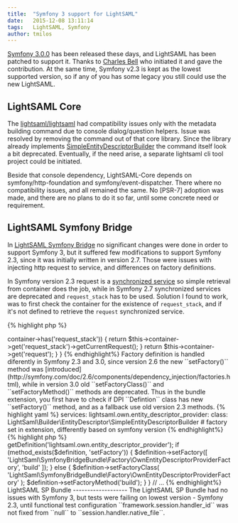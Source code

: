 ```yaml
---
title:  "Symfony 3 support for LightSAML"
date:   2015-12-08 13:11:14
tags:   LightSAML, Symfony
author: tmilos
---
```


[Symfony 3.0.0](http://symfony.com/blog/symfony-3-0-0-released) has been released these days, and LightSAML has been
patched to support it. Thanks to [Charles Bell](https://github.com/cb8) who initiated it and gave the contribution. At
the same time, Symfony v2.3 is kept as the lowest supported version, so if any of you has some legacy you still could
use the new LightSAML.

LightSAML Core
--------------

The [lightsaml/lightsaml](https://packagist.org/packages/lightsaml/lightsaml) had compatibility issues only with the
metadata building command due to console dialog/question helpers. Issue was resolved by removing the command out of
that core library. Since the library already implements
[SimpleEntityDescriptorBuilder](https://github.com/lightSAML/lightSAML/blob/049df678a5871a97f995cac8043bba759d12a9bb/src/LightSaml/Builder/EntityDescriptor/SimpleEntityDescriptorBuilder.php)
the command itself look a bit deprecated. Eventually, if the need arise, a separate lightsaml cli tool project could
be initiated.

Beside that console dependency, LightSAML-Core depends on symfony/http-foundation and symfony/event-dispatcher. There
where no compatibility issues, and all remained the same. No [PSR-7] adoption was made, and there are no plans to do
it so far, until some concrete need or requirement.


LightSAML Symfony Bridge
------------------------

In [LightSAML Symfony Bridge](https://packagist.org/packages/lightsaml/symfony-bridge) no significant changes were done
in order to support Symfony 3, but it suffered few modifications to support Symfony 2.3, since it was initially written in version 2.7.
Those were issues with injecting http request to service, and differences on factory definitions.

In Symfony version 2.3 request is a
[synchronized service](http://symfony.com/blog/new-in-symfony-2-7-dependency-injection-improvements#deprecated-synchronized-services)
so simple retrieval from container does the job, while in Symfony 2.7 synchronized services are deprecated and
``request_stack`` has to be used. Solution I found to work, was to first check the container for the existence of ``request_stack``, and
if it's not defined to retrieve the ``request`` synchronized service.


{% highlight php %}
<?php

class SystemContainer extends AbstractContainer implements SystemContainerInterface
{
    /**
     * @return Request
     */
    public function getRequest()
    {
        if ($this->container->has('request_stack')) {
            return $this->container->get('request_stack')->getCurrentRequest();
        }

        return $this->container->get('request');
    }
}
{% endhighlight%}

Factory definition is handled diferently in Symfony 2.3 and 3.0, since version 2.6 the new ``setFactory()`` method was
[introduced](http://symfony.com/doc/2.6/components/dependency_injection/factories.html), while in version 3.0 old ``setFactoryClass()``
and ``setFactoryMethod()`` methods are deprecated. Thus in the bundle extension, you first have to check if DPI ``Defintion`` class
has new ``setFactory()`` method, and as a fallback use old version 2.3 methods.

{% highlight yaml %}
services:
    lightsaml.own.entity_descriptor_provider:
        class: LightSaml\Builder\EntityDescriptor\SimpleEntityDescriptorBuilder
        # factory set in extension, differently based on symfony version
{% endhighlight%}

{% highlight php %}
<?php
    // LightSamlSymfonyBridgeExtension
    // ...
    private function configureOwnEntityDescriptor(ContainerBuilder $container, array $config) {
        // ...
        $definition = $container->getDefinition('lightsaml.own.entity_descriptor_provider');
        if (method_exists($definition, 'setFactory')) {
            $definition->setFactory([
                'LightSaml\SymfonyBridgeBundle\Factory\OwnEntityDescriptorProviderFactory',
                'build'
            ]);
        } else {
            $definition->setFactoryClass(
                'LightSaml\SymfonyBridgeBundle\Factory\OwnEntityDescriptorProviderFactory'
            );
            $definition->setFactoryMethod('build');
        }
    }
    // ...
{% endhighlight%}

LightSAML SP Bundle
-------------------

The LightSAML SP Bundle had no issues with Symfony 3, but tests were failing on lowest version - Symfony 2.3, until functional
test configuration ``framework.session.handler_id`` was not fixed from ``null`` to ``session.handler.native_file``.

